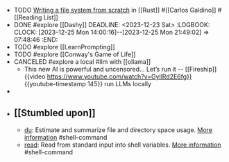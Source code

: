 - TODO [Writing a file system from scratch](https://blog.carlosgaldino.com/writing-a-file-system-from-scratch-in-rust.html) in [[Rust]] #[[Carlos Galdino]] #[[Reading List]]
- DONE #explore [[Dashy]]
  DEADLINE: <2023-12-23 Sat>
  :LOGBOOK:
  CLOCK: [2023-12-25 Mon 14:00:16]--[2023-12-25 Mon 21:49:02] =>  07:48:46
  :END:
- TODO #explore [[LearnPrompting]]
- TODO #explore [[Conway's Game of Life]]
- CANCELED #explore a local #llm with [[ollama]]
	- This new AI is powerful and uncensored… Let’s run it -- [[Fireship]]
	  {{video https://www.youtube.com/watch?v=GyllRd2E6fg}}
	  {{youtube-timestamp 145}} run LLMs locally
-
- ## [[Stumbled upon]]
	- [du](https://command-not-found.com/du): Estimate and summarize file and directory space usage. [More information](https://www.gnu.org/software/coreutils/manual/html_node/du-invocation.html#du-invocation) #shell-command
	- [read](https://command-not-found.com/read): Read from standard input into shell variables. [More information](https://manned.org/read.1p) #shell-command